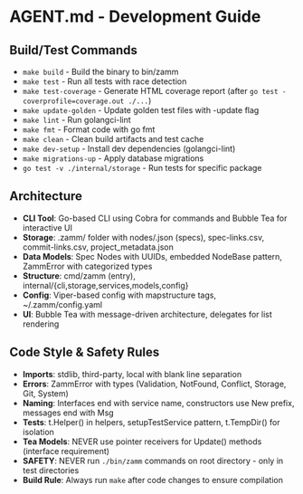 # AGENT.md - Development Guide

## Build/Test Commands
- `make build` - Build the binary to bin/zamm
- `make test` - Run all tests with race detection
- `make test-coverage` - Generate HTML coverage report (after `go test -coverprofile=coverage.out ./...`)
- `make update-golden` - Update golden test files with -update flag
- `make lint` - Run golangci-lint
- `make fmt` - Format code with go fmt
- `make clean` - Clean build artifacts and test cache
- `make dev-setup` - Install dev dependencies (golangci-lint)
- `make migrations-up` - Apply database migrations
- `go test -v ./internal/storage` - Run tests for specific package

## Architecture
- **CLI Tool**: Go-based CLI using Cobra for commands and Bubble Tea for interactive UI
- **Storage**: .zamm/ folder with nodes/<id>.json (specs), spec-links.csv, commit-links.csv, project_metadata.json
- **Data Models**: Spec Nodes with UUIDs, embedded NodeBase pattern, ZammError with categorized types
- **Structure**: cmd/zamm (entry), internal/{cli,storage,services,models,config}
- **Config**: Viper-based config with mapstructure tags, ~/.zamm/config.yaml
- **UI**: Bubble Tea with message-driven architecture, delegates for list rendering

## Code Style & Safety Rules
- **Imports**: stdlib, third-party, local with blank line separation
- **Errors**: ZammError with types (Validation, NotFound, Conflict, Storage, Git, System)
- **Naming**: Interfaces end with service name, constructors use New prefix, messages end with Msg
- **Tests**: t.Helper() in helpers, setupTestService pattern, t.TempDir() for isolation
- **Tea Models**: NEVER use pointer receivers for Update() methods (interface requirement)
- **SAFETY**: NEVER run `./bin/zamm` commands on root directory - only in test directories
- **Build Rule**: Always run `make` after code changes to ensure compilation
